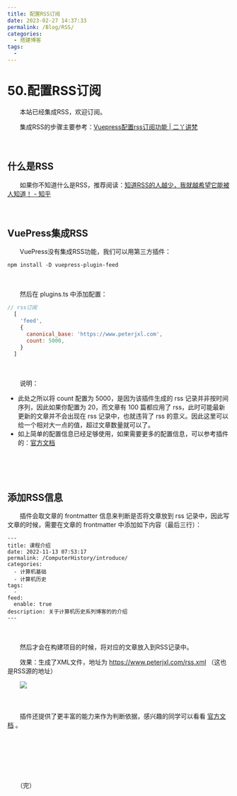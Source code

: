 ```yaml
---
title: 配置RSS订阅
date: 2023-02-27 14:37:33
permalink: /Blog/RSS/
categories:
  - 搭建博客
tags:
  - 
---
```

# 50.配置RSS订阅

　　本站已经集成RSS，欢迎订阅。

　　集成RSS的步骤主要参考：[Vuepress配置rss订阅功能 | 二丫讲梵](https://wiki.eryajf.net/pages/dbc829/)

　　‍

## 什么是RSS

　　如果你不知道什么是RSS，推荐阅读：[知道RSS的人越少，我就越希望它能被人知道！ - 知乎](https://zhuanlan.zhihu.com/p/349349861)

　　‍

## VuePress集成RSS

　　VuePress没有集成RSS功能，我们可以用第三方插件：

```
npm install -D vuepress-plugin-feed
```

　　‍

　　然后在 plugins.ts 中添加配置：

```js
// rss订阅
  [ 
    'feed', 
    {
      canonical_base: 'https://www.peterjxl.com',
      count: 5000,
    } 
  ]
```

　　‍

　　说明：

* 此处之所以将 count 配置为 5000，是因为该插件生成的 rss 记录并非按时间序列，因此如果你配置为 20，而文章有 100 篇都应用了 rss，此时可能最新更新的文章并不会出现在 rss 记录中，也就违背了 rss 的意义。因此这里可以给一个相对大一点的值，超过文章数量就可以了。
* 如上简单的配置信息已经足够使用，如果需要更多的配置信息，可以参考插件的：[官方文档](https://github.com/webmasterish/vuepress-plugin-feed#usage)

　　‍

　　‍

## 添加RSS信息

　　插件会取文章的 frontmatter 信息来判断是否将文章放到 rss 记录中，因此写文章的时候，需要在文章的 frontmatter 中添加如下内容（最后三行）：

```
---
title: 课程介绍
date: 2022-11-13 07:53:17
permalink: /ComputerHistory/introduce/
categories:
  - 计算机基础
  - 计算机历史
tags:
  - 
feed:
  enable: true
description: 关于计算机历史系列博客的的介绍
---
```

　　‍

　　然后才会在构建项目的时候，将对应的文章放入到RSS记录中。

　　效果：生成了XML文件，地址为 https://www.peterjxl.com/rss.xml （这也是RSS源的地址）

　　​![](https://image.peterjxl.com/blog/image-20240107094653-k3f09bp.png)​

　　‍

　　插件还提供了更丰富的能力来作为判断依据，感兴趣的同学可以看看 [官方文档](https://github.com/webmasterish/vuepress-plugin-feed#usage) 。

　　‍

　　‍

　　‍

　　（完）

　　‍
